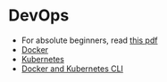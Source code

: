 # DevOps

- For absolute beginners, read [this pdf](https://github.com/akormous/software-engineering-resources/blob/540b4c931493076e3fa1fc27a6a220e4181fd086/DevOps/DevOps_for_Noobs.pdf)
- [Docker](./Docker.md)
- [Kubernetes](./Kubernetes.md)
- [Docker and Kubernetes CLI](./CLI.md)